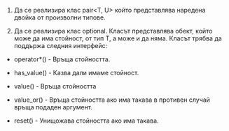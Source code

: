 1. Да се реализира клас pair<T, U> който представлява наредена двойка от произволни типове.

2. Да се реализира клас optional<T>. Класът представлява обект, който може да има стойност, от тип T, а може и да няма. Класът трябва да поддържа следния интерфейс:

*  operator*() - Връща стойността.
  
*  has_value() - Казва дали имаме стойност.
  
*  value() - Връща стойността
  
*  value_or() - Връща стойността ако има такава в противен случай връща подаден аргумент.
  
*  reset() - Унищожава стойността ако има такава.
